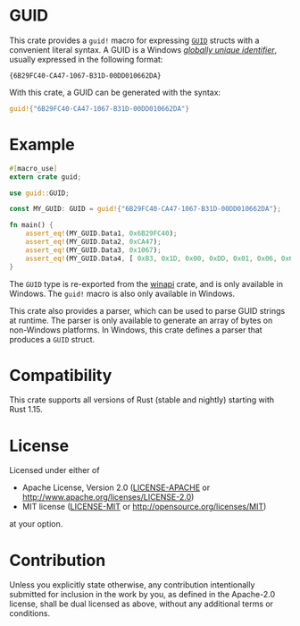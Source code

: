 # GUID

This crate provides a `guid!` macro for expressing
[`GUID`](https://docs.rs/winapi/0.3.4/x86_64-pc-windows-msvc/winapi/shared/guiddef/struct.GUID.html)
structs with a convenient literal syntax. A GUID is a Windows
[_globally unique identifier_](https://msdn.microsoft.com/en-us/library/windows/desktop/aa368767(v=vs.85).aspx),
usually expressed in the following format:

```text
{6B29FC40-CA47-1067-B31D-00DD010662DA}
```

With this crate, a GUID can be generated with the syntax:

```rust
guid!{"6B29FC40-CA47-1067-B31D-00DD010662DA"}
```

# Example

```rust
#[macro_use]
extern crate guid;

use guid::GUID;

const MY_GUID: GUID = guid!{"6B29FC40-CA47-1067-B31D-00DD010662DA"};

fn main() {
    assert_eq!(MY_GUID.Data1, 0x6B29FC40);
    assert_eq!(MY_GUID.Data2, 0xCA47);
    assert_eq!(MY_GUID.Data3, 0x1067);
    assert_eq!(MY_GUID.Data4, [ 0xB3, 0x1D, 0x00, 0xDD, 0x01, 0x06, 0x62, 0xDA ]);
}
```

The `GUID` type is re-exported from the [winapi](https://crates.io/crates/winapi) crate,
and is only available in Windows. The `guid!` macro is also only available in Windows.

This crate also provides a parser, which can be used to parse GUID strings at runtime.
The parser is only available to generate an array of bytes on non-Windows platforms.
In Windows, this crate defines a parser that produces a `GUID` struct.

# Compatibility

This crate supports all versions of Rust (stable and nightly) starting with Rust 1.15.

# License

Licensed under either of

 * Apache License, Version 2.0 ([LICENSE-APACHE](LICENSE-APACHE) or http://www.apache.org/licenses/LICENSE-2.0)
 * MIT license ([LICENSE-MIT](LICENSE-MIT) or http://opensource.org/licenses/MIT)

at your option.

# Contribution

Unless you explicitly state otherwise, any contribution intentionally submitted for inclusion in the work by you, as defined in the Apache-2.0 license, shall be dual licensed as above, without any additional terms or conditions.
